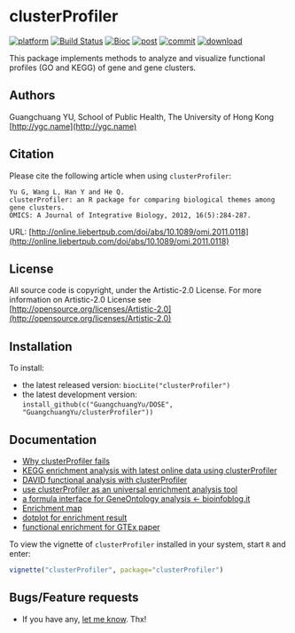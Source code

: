 #  clusterProfiler

[![platform](http://www.bioconductor.org/shields/availability/devel/clusterProfiler.svg)](http://www.bioconductor.org/packages/devel/bioc/html/clusterProfiler.html#archives)
[![Build Status](http://www.bioconductor.org/shields/build/devel/bioc/clusterProfiler.svg)](http://bioconductor.org/checkResults/devel/bioc-LATEST/clusterProfiler/)
[![Bioc](http://www.bioconductor.org/shields/years-in-bioc/clusterProfiler.svg)](http://www.bioconductor.org/packages/devel/bioc/html/clusterProfiler.html#since)
[![post](http://www.bioconductor.org/shields/posts/clusterProfiler.svg)](https://support.bioconductor.org/t/clusterProfiler/)
[![commit](http://www.bioconductor.org/shields/commits/bioc/clusterProfiler.svg)](http://www.bioconductor.org/packages/devel/bioc/html/clusterProfiler.html#svn_source)
[![download](http://www.bioconductor.org/shields/downloads/clusterProfiler.svg)](http://bioconductor.org/packages/stats/bioc/clusterProfiler.html)

This package implements methods to analyze and visualize functional profiles (GO and KEGG) of gene and gene clusters.

## Authors ##

Guangchuang YU, School of Public Health, The University of Hong Kong [http://ygc.name](http://ygc.name)

## Citation ##

Please cite the following article when using `clusterProfiler`:

```
Yu G, Wang L, Han Y and He Q. 
clusterProfiler: an R package for comparing biological themes among gene clusters.
OMICS: A Journal of Integrative Biology, 2012, 16(5):284-287. 
```

URL: [http://online.liebertpub.com/doi/abs/10.1089/omi.2011.0118](http://online.liebertpub.com/doi/abs/10.1089/omi.2011.0118)

## License ##

All source code is copyright, under the Artistic-2.0 License.
For more information on Artistic-2.0 License see [http://opensource.org/licenses/Artistic-2.0](http://opensource.org/licenses/Artistic-2.0)

## Installation ##

To install:
 * the latest released version:
   `biocLite("clusterProfiler")`
 * the latest development version:
 `install_github(c("GuangchuangYu/DOSE", "GuangchuangYu/clusterProfiler"))`

## Documentation ##

+ [Why clusterProfiler fails](http://ygc.name/2014/08/07/why-clusterprofiler-fails/)
+ [KEGG enrichment analysis with latest online data using clusterProfiler](http://ygc.name/2015/02/01/kegg-enrichment-analysis-with-latest-online-data-using-clusterprofiler/)
+ [DAVID functional analysis with clusterProfiler](http://ygc.name/2015/03/16/david-functional-analysis-with-clusterprofiler/)
+ [use clusterProfiler as an universal enrichment analysis tool](http://ygc.name/2015/05/11/use-clusterprofiler-as-an-universal-enrichment-analysis-tool/)
+ [a formula interface for GeneOntology analysis <- bioinfoblog.it](http://bioinfoblog.it/2015/02/a-formula-interface-for-geneontology-analysis/)
+ [Enrichment map](http://ygc.name/2014/08/03/enrichment-map/)
+ [dotplot for enrichment result](http://ygc.name/2015/06/23/dotplot-for-enrichment-result/)
+ [functional enrichment for GTEx paper](http://ygc.name/2015/08/13/functional-enrichment-for-gtex-paper/)


To view the vignette of `clusterProfiler` installed in your system, start `R` and enter:
```r
vignette("clusterProfiler", package="clusterProfiler")
```


## Bugs/Feature requests ##

 - If you have any, [let me know](https://github.com/GuangchuangYu/clusterProfiler/issues). Thx!

